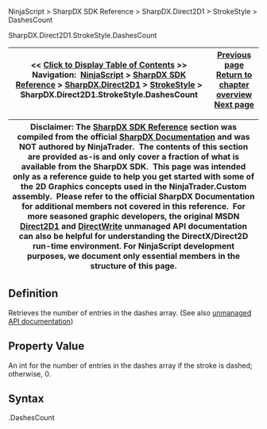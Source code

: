 ﻿
NinjaScript > SharpDX SDK Reference > SharpDX.Direct2D1 > StrokeStyle > DashesCount

SharpDX.Direct2D1.StrokeStyle.DashesCount

| << [Click to Display Table of Contents](sharpdx_direct2d1_strokestyle_dashescount.md) >> **Navigation:**     [NinjaScript](ninjascript-1.md) > [SharpDX SDK Reference](sharpdx_sdk_reference-1.md) > [SharpDX.Direct2D1](sharpdx_direct2d1-1.md) > [StrokeStyle](sharpdx_direct2d1_strokestyle-1.md) > SharpDX.Direct2D1.StrokeStyle.DashesCount | [Previous page](sharpdx_direct2d1_strokestyle_dashcap-1.md) [Return to chapter overview](sharpdx_direct2d1_strokestyle-1.md) [Next page](sharpdx_direct2d1_strokestyle_dashoffset-1.md) |
| --- | --- |

| Disclaimer: The [SharpDX SDK Reference](sharpdx_sdk_reference-1.md) section was compiled from the official [SharpDX Documentation](http://sharpdx.org/) and was NOT authored by NinjaTrader.  The contents of this section are provided as-is and only cover a fraction of what is available from the SharpDX SDK.  This page was intended only as a reference guide to help you get started with some of the 2D Graphics concepts used in the NinjaTrader.Custom assembly.  Please refer to the official SharpDX Documentation for additional members not covered in this reference.  For more seasoned graphic developers, the original MSDN [Direct2D1](https://msdn.microsoft.com/en-us/library/windows/desktop/dd370990.aspx) and [DirectWrite](https://msdn.microsoft.com/en-us/library/windows/desktop/dd368038.aspx) unmanaged API documentation can also be helpful for understanding the DirectX/Direct2D run-time environment. For NinjaScript development purposes, we document only essential members in the structure of this page. |
| --- |

## Definition
Retrieves the number of entries in the dashes array. 
(See also [unmanaged API documentation](https://msdn.microsoft.com/en-us/library/dd372232.aspx))
 
## Property Value
An int for the number of entries in the dashes array if the stroke is dashed; otherwise, 0.
 
## Syntax
<StrokeStyle>.DashesCount
